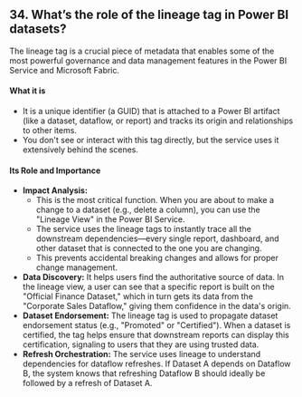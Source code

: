 ## 34. What’s the role of the **lineage tag** in Power BI datasets?

The lineage tag is a crucial piece of metadata that enables some of the most powerful governance and data management features in the Power BI Service and Microsoft Fabric.

#### What it is
*   It is a unique identifier (a GUID) that is attached to a Power BI artifact (like a dataset, dataflow, or report) and tracks its origin and relationships to other items.
*   You don't see or interact with this tag directly, but the service uses it extensively behind the scenes.

#### Its Role and Importance
*   **Impact Analysis:**
    *   This is the most critical function. When you are about to make a change to a dataset (e.g., delete a column), you can use the "Lineage View" in the Power BI Service.
    *   The service uses the lineage tags to instantly trace all the downstream dependencies—every single report, dashboard, and other dataset that is connected to the one you are changing.
    *   This prevents accidental breaking changes and allows for proper change management.
*   **Data Discovery:** It helps users find the authoritative source of data. In the lineage view, a user can see that a specific report is built on the "Official Finance Dataset," which in turn gets its data from the "Corporate Sales Dataflow," giving them confidence in the data's origin.
*   **Dataset Endorsement:** The lineage tag is used to propagate dataset endorsement status (e.g., "Promoted" or "Certified"). When a dataset is certified, the tag helps ensure that downstream reports can display this certification, signaling to users that they are using trusted data.
*   **Refresh Orchestration:** The service uses lineage to understand dependencies for dataflow refreshes. If Dataset A depends on Dataflow B, the system knows that refreshing Dataflow B should ideally be followed by a refresh of Dataset A.
